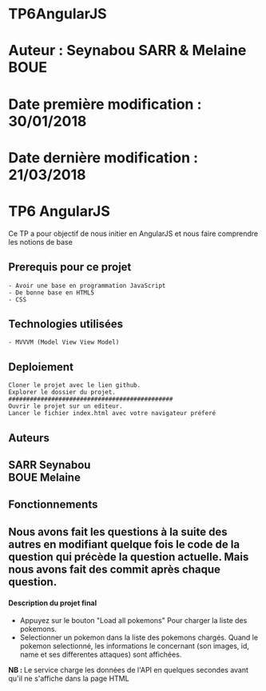 # TP6AngularJS
# Auteur : Seynabou SARR & Melaine BOUE
# Date première modification : 30/01/2018
# Date dernière modification : 21/03/2018



# TP6 AngularJS
Ce TP a pour objectif de nous initier en AngularJS et nous faire comprendre les notions de base

 <h2>Prerequis pour ce projet</h2>

    - Avoir une base en programmation JavaScript
    - De bonne base en HTML5
    - CSS
    

<h2>Technologies utilisées</h2>
    
    - MVVVM (Model View View Model)

<h2>Deploiement</h2>

    Cloner le projet avec le lien github.
    Explorer le dossier du projet.
    ##############################################
    Ouvrir le projet sur un editeur.
    Lancer le fichier index.html avec votre navigateur préferé

<h2>Auteurs<h2>

SARR Seynabou </br>
BOUE Melaine


<h2>Fonctionnements<h2>

Nous avons fait les questions à la suite des autres en modifiant quelque fois le code de la question qui précède la question actuelle. Mais nous avons fait des commit après chaque question.

<h4>Description du projet final</h4>
<ul>
    <li>
        Appuyez sur le bouton "Load all pokemons" Pour charger la liste     des pokemons. 
    </li>
    <li>
        Selectionner un pokemon dans la liste des pokemons chargés. Quand le pokemon selectionné, les informations le concernant (son images, id, name et ses differentes attaques) sont affichées.
    </li>
</ul>

<b>NB : </b> Le service charge les données de l'API en quelques secondes avant qu'il ne s'affiche dans la page HTML


